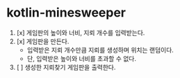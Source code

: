 # kotlin-minesweeper

1. [x] 게임판의 높이와 너비, 지뢰 개수를 입력받는다.
2. [x] 게임판을 만든다.
   - 입력받은 지뢰 개수만큼 지뢰를 생성하며 위치는 랜덤이다.
   - 단, 입력받은 높이와 너비를 초과할 수 없다.
3. [ ] 생성한 지뢰찾기 게임판을 출력한다.
